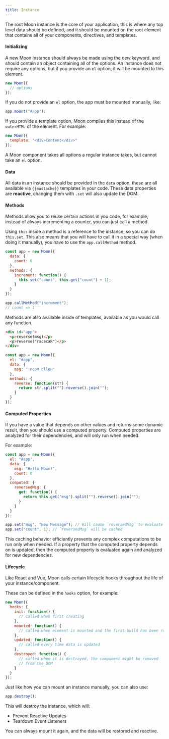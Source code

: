 ```yaml
---
title: Instance
---
```


The root Moon instance is the core of your application, this is where any top level data should be defined, and it should be mounted on the root element that contains all of your components, directives, and templates.

#### Initializing

A new Moon instance should always be made using the _new_ keyword, and should contain an object containing all of the options. An instance does not require any options, but if you provide an `el` option, it will be mounted to this element.

```js
new Moon({
  // options
});
```

If you do not provide an `el` option, the app must be mounted manually, like:

```js
app.mount("#app");
```

If you provide a template option, Moon compiles this instead of the `outerHTML` of the element. For example:

```js
new Moon({
  template: "<div>Content</div>"
});
```

A Moon component takes all options a regular instance takes, but cannot take an `el` option.

#### Data

All data in an instance should be provided in the `data` option, these are all available via `{{mustache}}` templates in your code. These data properties are **reactive**, changing them with `.set` will also update the DOM.

#### Methods

Methods allow you to reuse certain actions in you code, for example, instead of always incrementing a counter, you can just call a method.

Using `this` inside a method is a reference to the instance, so you can do `this.set`. This also means that you will have to call it in a special way (when doing it manually), you have to use the `app.callMethod` method.

```js
const app = new Moon({
  data: {
    count: 0
  },
  methods: {
    increment: function() {
      this.set("count", this.get("count") + 1);
    }
  }
});

app.callMethod("increment");
// count => 1
```

Methods are also available inside of templates, available as you would call any function.

```html
<div id="app">
  <p>reverse(msg)</p>
  <p>reverse("racecaR")</p>
</div>
```

```js
const app = new Moon({
  el: "#app",
  data: {
    msg: "!nooM olleH"
  },
  methods: {
    reverse: function(str) {
      return str.split("").reverse().join("");
    }
  }
});
```

#### Computed Properties

If you have a value that depends on other values and returns some dynamic result, then you should use a computed property. Computed properties are analyzed for their dependencies, and will only run when needed.

For example:

```js
const app = new Moon({
  el: "#app",
  data: {
    msg: "Hello Moon!",
    count: 0
  },
  computed: {
    reversedMsg: {
      get: function() {
        return this.get("msg").split("").reverse().join("");
      }
    }
  }
});

app.set("msg", "New Message"); // Will cause `reversedMsg` to evaluate
app.set("count", 1); // `reversedMsg` will be cached
```

This caching behavior efficiently prevents any complex computations to be run only when needed. If a property that the computed property depends on is updated, then the computed property is evaluated again and analyzed for new dependencies.

#### Lifecycle

Like React and Vue, Moon calls certain lifecycle hooks throughout the life of your instance/component.

These can be defined in the `hooks` option, for example:

```js
new Moon({
  hooks: {
    init: function() {
      // called when first creating
    },
    mounted: function() {
      // called when element is mounted and the first build has been run
    },
    updated: function() {
      // called every time data is updated
    },
    destroyed: function() {
      // called when it is destroyed, the component might be removed
      // from the DOM
    }
  }
});
```

Just like how you can mount an instance manually, you can also use:

```js
app.destroy();
```

This will destroy the instance, which will:

* Prevent Reactive Updates
* Teardown Event Listeners

You can always mount it again, and the data will be restored and reactive.
